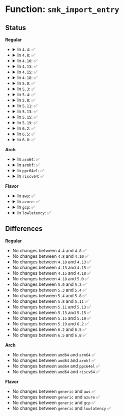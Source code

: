 # Function: <code>smk_import_entry</code>

## Status
<b>Regular</b>
<ul>
<li>
<details>
<summary>In <code>4.4</code>: ✅</summary>

```c
struct smack_known *smk_import_entry(const char *string, int len);
```

**Collision:** Unique Global

**Inline:** No

**Transformation:** False

**Instances:**

```
In security/smack/smack_access.c (ffffffff81362bb0)
Location: security/smack/smack_access.c:531
Inline: False
Direct callers:
  - security/smack/smack_lsm.c:smack_audit_rule_init
  - security/smack/smack_lsm.c:smack_inode_post_setxattr
  - security/smack/smack_lsm.c:smack_inode_post_setxattr
  - security/smack/smack_lsm.c:smack_inode_post_setxattr
  - security/smack/smack_lsm.c:smack_inode_setsecurity
  - security/smack/smack_lsm.c:smack_setprocattr
  - security/smack/smack_lsm.c:smack_inode_setxattr
  - security/smack/smack_lsm.c:smack_set_mnt_opts
  - security/smack/smack_lsm.c:smack_set_mnt_opts
  - security/smack/smack_lsm.c:smack_set_mnt_opts
  - security/smack/smack_lsm.c:smack_set_mnt_opts
  - security/smack/smack_lsm.c:smack_set_mnt_opts
  - security/smack/smackfs.c:smk_fill_rule
  - security/smack/smackfs.c:smk_fill_rule
  - security/smack/smackfs.c:smk_parse_label_list
  - security/smack/smackfs.c:smk_write_syslog
  - security/smack/smackfs.c:smk_write_ambient
  - security/smack/smackfs.c:smk_write_net6addr
  - security/smack/smackfs.c:smk_write_net4addr
```
**Symbols:**

```
ffffffff81362bb0-ffffffff81362cda: smk_import_entry (STB_GLOBAL)
```
</details>
</li>
<li>
<details>
<summary>In <code>4.8</code>: ✅</summary>

```c
struct smack_known *smk_import_entry(const char *string, int len);
```

**Collision:** Unique Global

**Inline:** No

**Transformation:** False

**Instances:**

```
In security/smack/smack_access.c (ffffffff81398d70)
Location: security/smack/smack_access.c:531
Inline: False
Direct callers:
  - security/smack/smack_lsm.c:smack_audit_rule_init
  - security/smack/smack_lsm.c:smack_setprocattr
  - security/smack/smack_lsm.c:smack_inode_setsecurity
  - security/smack/smack_lsm.c:smack_inode_post_setxattr
  - security/smack/smack_lsm.c:smack_inode_post_setxattr
  - security/smack/smack_lsm.c:smack_inode_post_setxattr
  - security/smack/smack_lsm.c:smack_inode_setxattr
  - security/smack/smack_lsm.c:smack_set_mnt_opts
  - security/smack/smack_lsm.c:smack_set_mnt_opts
  - security/smack/smack_lsm.c:smack_set_mnt_opts
  - security/smack/smack_lsm.c:smack_set_mnt_opts
  - security/smack/smack_lsm.c:smack_set_mnt_opts
  - security/smack/smack_lsm.c:smk_fetch
  - security/smack/smackfs.c:smk_write_syslog
  - security/smack/smackfs.c:smk_parse_label_list
  - security/smack/smackfs.c:smk_write_ambient
  - security/smack/smackfs.c:smk_write_net6addr
  - security/smack/smackfs.c:smk_write_net4addr
  - security/smack/smackfs.c:smk_fill_rule
  - security/smack/smackfs.c:smk_fill_rule
```
**Symbols:**

```
ffffffff81398d70-ffffffff81398ead: smk_import_entry (STB_GLOBAL)
```
</details>
</li>
<li>
<details>
<summary>In <code>4.10</code>: ✅</summary>

```c
struct smack_known *smk_import_entry(const char *string, int len);
```

**Collision:** Unique Global

**Inline:** No

**Transformation:** False

**Instances:**

```
In security/smack/smack_access.c (ffffffff813af950)
Location: security/smack/smack_access.c:526
Inline: False
Direct callers:
  - security/smack/smack_lsm.c:smack_audit_rule_init
  - security/smack/smack_lsm.c:smack_setprocattr
  - security/smack/smack_lsm.c:smack_inode_setsecurity
  - security/smack/smack_lsm.c:smack_inode_post_setxattr
  - security/smack/smack_lsm.c:smack_inode_post_setxattr
  - security/smack/smack_lsm.c:smack_inode_post_setxattr
  - security/smack/smack_lsm.c:smack_inode_setxattr
  - security/smack/smack_lsm.c:smack_set_mnt_opts
  - security/smack/smack_lsm.c:smack_set_mnt_opts
  - security/smack/smack_lsm.c:smack_set_mnt_opts
  - security/smack/smack_lsm.c:smack_set_mnt_opts
  - security/smack/smack_lsm.c:smack_set_mnt_opts
  - security/smack/smackfs.c:smk_write_syslog
  - security/smack/smackfs.c:smk_parse_label_list
  - security/smack/smackfs.c:smk_write_ambient
  - security/smack/smackfs.c:smk_write_net6addr
  - security/smack/smackfs.c:smk_write_net4addr
  - security/smack/smackfs.c:smk_fill_rule
  - security/smack/smackfs.c:smk_fill_rule
```
**Symbols:**

```
ffffffff813af950-ffffffff813afa8d: smk_import_entry (STB_GLOBAL)
```
</details>
</li>
<li>
<details>
<summary>In <code>4.13</code>: ✅</summary>

```c
struct smack_known *smk_import_entry(const char *string, int len);
```

**Collision:** Unique Global

**Inline:** No

**Transformation:** False

**Instances:**

```
In security/smack/smack_access.c (ffffffff813c6500)
Location: security/smack/smack_access.c:526
Inline: False
Direct callers:
  - security/smack/smack_lsm.c:smack_audit_rule_init
  - security/smack/smack_lsm.c:smack_setprocattr
  - security/smack/smack_lsm.c:smack_inode_setsecurity
  - security/smack/smack_lsm.c:smack_inode_post_setxattr
  - security/smack/smack_lsm.c:smack_inode_post_setxattr
  - security/smack/smack_lsm.c:smack_inode_post_setxattr
  - security/smack/smack_lsm.c:smack_inode_setxattr
  - security/smack/smack_lsm.c:smack_set_mnt_opts
  - security/smack/smack_lsm.c:smack_set_mnt_opts
  - security/smack/smack_lsm.c:smack_set_mnt_opts
  - security/smack/smack_lsm.c:smack_set_mnt_opts
  - security/smack/smack_lsm.c:smack_set_mnt_opts
  - security/smack/smackfs.c:smk_write_syslog
  - security/smack/smackfs.c:smk_parse_label_list
  - security/smack/smackfs.c:smk_write_ambient
  - security/smack/smackfs.c:smk_write_net6addr
  - security/smack/smackfs.c:smk_write_net4addr
  - security/smack/smackfs.c:smk_fill_rule
  - security/smack/smackfs.c:smk_fill_rule
```
**Symbols:**

```
ffffffff813c6500-ffffffff813c6639: smk_import_entry (STB_GLOBAL)
```
</details>
</li>
<li>
<details>
<summary>In <code>4.15</code>: ✅</summary>

```c
struct smack_known *smk_import_entry(const char *string, int len);
```

**Collision:** Unique Global

**Inline:** No

**Transformation:** False

**Instances:**

```
In security/smack/smack_access.c (ffffffff813ec7f0)
Location: security/smack/smack_access.c:526
Inline: False
Direct callers:
  - security/smack/smack_lsm.c:smack_audit_rule_init
  - security/smack/smack_lsm.c:smack_setprocattr
  - security/smack/smack_lsm.c:smack_inode_setsecurity
  - security/smack/smack_lsm.c:smack_inode_post_setxattr
  - security/smack/smack_lsm.c:smack_inode_post_setxattr
  - security/smack/smack_lsm.c:smack_inode_post_setxattr
  - security/smack/smack_lsm.c:smack_inode_setxattr
  - security/smack/smack_lsm.c:smack_set_mnt_opts
  - security/smack/smack_lsm.c:smack_set_mnt_opts
  - security/smack/smack_lsm.c:smack_set_mnt_opts
  - security/smack/smack_lsm.c:smack_set_mnt_opts
  - security/smack/smack_lsm.c:smack_set_mnt_opts
  - security/smack/smackfs.c:smk_write_syslog
  - security/smack/smackfs.c:smk_parse_label_list
  - security/smack/smackfs.c:smk_write_ambient
  - security/smack/smackfs.c:smk_write_net6addr
  - security/smack/smackfs.c:smk_write_net4addr
  - security/smack/smackfs.c:smk_fill_rule
  - security/smack/smackfs.c:smk_fill_rule
```
**Symbols:**

```
ffffffff813ec7f0-ffffffff813ec929: smk_import_entry (STB_GLOBAL)
```
</details>
</li>
<li>
<details>
<summary>In <code>4.18</code>: ✅</summary>

```c
struct smack_known *smk_import_entry(const char *string, int len);
```

**Collision:** Unique Global

**Inline:** No

**Transformation:** False

**Instances:**

```
In security/smack/smack_access.c (ffffffff8141d620)
Location: security/smack/smack_access.c:526
Inline: False
Direct callers:
  - security/smack/smack_lsm.c:smack_audit_rule_init
  - security/smack/smack_lsm.c:smack_setprocattr
  - security/smack/smack_lsm.c:smack_inode_setsecurity
  - security/smack/smack_lsm.c:smack_inode_post_setxattr
  - security/smack/smack_lsm.c:smack_inode_post_setxattr
  - security/smack/smack_lsm.c:smack_inode_post_setxattr
  - security/smack/smack_lsm.c:smack_inode_setxattr
  - security/smack/smack_lsm.c:smack_set_mnt_opts
  - security/smack/smack_lsm.c:smack_set_mnt_opts
  - security/smack/smack_lsm.c:smack_set_mnt_opts
  - security/smack/smack_lsm.c:smack_set_mnt_opts
  - security/smack/smack_lsm.c:smack_set_mnt_opts
  - security/smack/smackfs.c:smk_write_syslog
  - security/smack/smackfs.c:smk_parse_label_list
  - security/smack/smackfs.c:smk_write_ambient
  - security/smack/smackfs.c:smk_write_net6addr
  - security/smack/smackfs.c:smk_write_net4addr
  - security/smack/smackfs.c:smk_fill_rule
  - security/smack/smackfs.c:smk_fill_rule
```
**Symbols:**

```
ffffffff8141d620-ffffffff8141d758: smk_import_entry (STB_GLOBAL)
```
</details>
</li>
<li>
<details>
<summary>In <code>5.0</code>: ✅</summary>

```c
struct smack_known *smk_import_entry(const char *string, int len);
```

**Collision:** Unique Global

**Inline:** No

**Transformation:** False

**Instances:**

```
In security/smack/smack_access.c (ffffffff81439c10)
Location: security/smack/smack_access.c:526
Inline: False
Direct callers:
  - security/smack/smack_lsm.c:smack_audit_rule_init
  - security/smack/smack_lsm.c:smack_setprocattr
  - security/smack/smack_lsm.c:smack_inode_setsecurity
  - security/smack/smack_lsm.c:smack_inode_post_setxattr
  - security/smack/smack_lsm.c:smack_inode_post_setxattr
  - security/smack/smack_lsm.c:smack_inode_post_setxattr
  - security/smack/smack_lsm.c:smack_inode_setxattr
  - security/smack/smack_lsm.c:smack_set_mnt_opts
  - security/smack/smack_lsm.c:smack_set_mnt_opts
  - security/smack/smack_lsm.c:smack_set_mnt_opts
  - security/smack/smack_lsm.c:smack_set_mnt_opts
  - security/smack/smack_lsm.c:smack_set_mnt_opts
  - security/smack/smackfs.c:smk_write_syslog
  - security/smack/smackfs.c:smk_parse_label_list
  - security/smack/smackfs.c:smk_write_ambient
  - security/smack/smackfs.c:smk_write_net6addr
  - security/smack/smackfs.c:smk_write_net4addr
  - security/smack/smackfs.c:smk_fill_rule
  - security/smack/smackfs.c:smk_fill_rule
```
**Symbols:**

```
ffffffff81439c10-ffffffff81439d48: smk_import_entry (STB_GLOBAL)
```
</details>
</li>
<li>
<details>
<summary>In <code>5.3</code>: ✅</summary>

```c
struct smack_known *smk_import_entry(const char *string, int len);
```

**Collision:** Unique Global

**Inline:** No

**Transformation:** False

**Instances:**

```
In security/smack/smack_access.c (ffffffff814677c0)
Location: security/smack/smack_access.c:522
Inline: False
Direct callers:
  - security/smack/smack_lsm.c:smack_audit_rule_init
  - security/smack/smack_lsm.c:smack_setprocattr
  - security/smack/smack_lsm.c:smack_inode_setsecurity
  - security/smack/smack_lsm.c:smack_inode_post_setxattr
  - security/smack/smack_lsm.c:smack_inode_post_setxattr
  - security/smack/smack_lsm.c:smack_inode_post_setxattr
  - security/smack/smack_lsm.c:smack_inode_setxattr
  - security/smack/smack_lsm.c:smack_set_mnt_opts
  - security/smack/smack_lsm.c:smack_set_mnt_opts
  - security/smack/smack_lsm.c:smack_set_mnt_opts
  - security/smack/smack_lsm.c:smack_set_mnt_opts
  - security/smack/smack_lsm.c:smack_set_mnt_opts
  - security/smack/smackfs.c:smk_write_syslog
  - security/smack/smackfs.c:smk_parse_label_list
  - security/smack/smackfs.c:smk_write_ambient
  - security/smack/smackfs.c:smk_write_net6addr
  - security/smack/smackfs.c:smk_write_net4addr
  - security/smack/smackfs.c:smk_fill_rule
  - security/smack/smackfs.c:smk_fill_rule
```
**Symbols:**

```
ffffffff814677c0-ffffffff81467904: smk_import_entry (STB_GLOBAL)
```
</details>
</li>
<li>
<details>
<summary>In <code>5.4</code>: ✅</summary>

```c
struct smack_known *smk_import_entry(const char *string, int len);
```

**Collision:** Unique Global

**Inline:** No

**Transformation:** False

**Instances:**

```
In security/smack/smack_access.c (ffffffff814815a0)
Location: security/smack/smack_access.c:522
Inline: False
Direct callers:
  - security/smack/smack_lsm.c:smack_audit_rule_init
  - security/smack/smack_lsm.c:smack_setprocattr
  - security/smack/smack_lsm.c:smack_inode_setsecurity
  - security/smack/smack_lsm.c:smack_inode_post_setxattr
  - security/smack/smack_lsm.c:smack_inode_post_setxattr
  - security/smack/smack_lsm.c:smack_inode_post_setxattr
  - security/smack/smack_lsm.c:smack_inode_setxattr
  - security/smack/smack_lsm.c:smack_set_mnt_opts
  - security/smack/smack_lsm.c:smack_set_mnt_opts
  - security/smack/smack_lsm.c:smack_set_mnt_opts
  - security/smack/smack_lsm.c:smack_set_mnt_opts
  - security/smack/smack_lsm.c:smack_set_mnt_opts
  - security/smack/smackfs.c:smk_write_syslog
  - security/smack/smackfs.c:smk_parse_label_list
  - security/smack/smackfs.c:smk_write_ambient
  - security/smack/smackfs.c:smk_write_net6addr
  - security/smack/smackfs.c:smk_write_net4addr
  - security/smack/smackfs.c:smk_fill_rule
  - security/smack/smackfs.c:smk_fill_rule
```
**Symbols:**

```
ffffffff814815a0-ffffffff814816e4: smk_import_entry (STB_GLOBAL)
```
</details>
</li>
<li>
<details>
<summary>In <code>5.8</code>: ✅</summary>

```c
struct smack_known *smk_import_entry(const char *string, int len);
```

**Collision:** Unique Global

**Inline:** No

**Transformation:** False

**Instances:**

```
In security/smack/smack_access.c (ffffffff814d7510)
Location: security/smack/smack_access.c:522
Inline: False
Direct callers:
  - security/smack/smack_lsm.c:smack_audit_rule_init
  - security/smack/smack_lsm.c:smack_setprocattr
  - security/smack/smack_lsm.c:smack_inode_setsecurity
  - security/smack/smack_lsm.c:smack_inode_post_setxattr
  - security/smack/smack_lsm.c:smack_inode_post_setxattr
  - security/smack/smack_lsm.c:smack_inode_post_setxattr
  - security/smack/smack_lsm.c:smack_inode_setxattr
  - security/smack/smack_lsm.c:smack_set_mnt_opts
  - security/smack/smack_lsm.c:smack_set_mnt_opts
  - security/smack/smack_lsm.c:smack_set_mnt_opts
  - security/smack/smack_lsm.c:smack_set_mnt_opts
  - security/smack/smack_lsm.c:smack_set_mnt_opts
  - security/smack/smackfs.c:smk_write_syslog
  - security/smack/smackfs.c:smk_parse_label_list
  - security/smack/smackfs.c:smk_write_ambient
  - security/smack/smackfs.c:smk_write_net6addr
  - security/smack/smackfs.c:smk_write_net4addr
```
**Symbols:**

```
ffffffff814d7510-ffffffff814d76ec: smk_import_entry (STB_GLOBAL)
```
</details>
</li>
<li>
<details>
<summary>In <code>5.11</code>: ✅</summary>

```c
struct smack_known *smk_import_entry(const char *string, int len);
```

**Collision:** Unique Global

**Inline:** No

**Transformation:** False

**Instances:**

```
In security/smack/smack_access.c (ffffffff814f4b30)
Location: security/smack/smack_access.c:561
Inline: False
Direct callers:
  - security/smack/smack_lsm.c:smack_audit_rule_init
  - security/smack/smack_lsm.c:smack_setprocattr
  - security/smack/smack_lsm.c:smack_inode_setsecurity
  - security/smack/smack_lsm.c:smack_inode_post_setxattr
  - security/smack/smack_lsm.c:smack_inode_post_setxattr
  - security/smack/smack_lsm.c:smack_inode_post_setxattr
  - security/smack/smack_lsm.c:smack_inode_setxattr
  - security/smack/smack_lsm.c:smack_set_mnt_opts
  - security/smack/smack_lsm.c:smack_set_mnt_opts
  - security/smack/smack_lsm.c:smack_set_mnt_opts
  - security/smack/smack_lsm.c:smack_set_mnt_opts
  - security/smack/smack_lsm.c:smack_set_mnt_opts
  - security/smack/smackfs.c:smk_write_syslog
  - security/smack/smackfs.c:smk_parse_label_list
  - security/smack/smackfs.c:smk_write_ambient
  - security/smack/smackfs.c:smk_write_net6addr
  - security/smack/smackfs.c:smk_write_net4addr
```
**Symbols:**

```
ffffffff814f4b30-ffffffff814f4c27: smk_import_entry (STB_GLOBAL)
```
</details>
</li>
<li>
<details>
<summary>In <code>5.13</code>: ✅</summary>

```c
struct smack_known *smk_import_entry(const char *string, int len);
```

**Collision:** Unique Global

**Inline:** No

**Transformation:** False

**Instances:**

```
In security/smack/smack_access.c (ffffffff814fbaa0)
Location: security/smack/smack_access.c:561
Inline: False
Direct callers:
  - security/smack/smack_lsm.c:smack_audit_rule_init
  - security/smack/smack_lsm.c:smack_setprocattr
  - security/smack/smack_lsm.c:smack_inode_setsecurity
  - security/smack/smack_lsm.c:smack_inode_post_setxattr
  - security/smack/smack_lsm.c:smack_inode_post_setxattr
  - security/smack/smack_lsm.c:smack_inode_post_setxattr
  - security/smack/smack_lsm.c:smack_inode_setxattr
  - security/smack/smack_lsm.c:smack_set_mnt_opts
  - security/smack/smack_lsm.c:smack_set_mnt_opts
  - security/smack/smack_lsm.c:smack_set_mnt_opts
  - security/smack/smack_lsm.c:smack_set_mnt_opts
  - security/smack/smack_lsm.c:smack_set_mnt_opts
  - security/smack/smackfs.c:smk_write_syslog
  - security/smack/smackfs.c:smk_parse_label_list
  - security/smack/smackfs.c:smk_write_ambient
  - security/smack/smackfs.c:smk_write_net6addr
  - security/smack/smackfs.c:smk_write_net4addr
```
**Symbols:**

```
ffffffff814fbaa0-ffffffff814fbb97: smk_import_entry (STB_GLOBAL)
```
</details>
</li>
<li>
<details>
<summary>In <code>5.15</code>: ✅</summary>

```c
struct smack_known *smk_import_entry(const char *string, int len);
```

**Collision:** Unique Global

**Inline:** No

**Transformation:** False

**Instances:**

```
In security/smack/smack_access.c (ffffffff81556710)
Location: security/smack/smack_access.c:563
Inline: False
Direct callers:
  - security/smack/smack_lsm.c:smack_audit_rule_init
  - security/smack/smack_lsm.c:smack_setprocattr
  - security/smack/smack_lsm.c:smack_inode_setsecurity
  - security/smack/smack_lsm.c:smack_inode_post_setxattr
  - security/smack/smack_lsm.c:smack_inode_post_setxattr
  - security/smack/smack_lsm.c:smack_inode_post_setxattr
  - security/smack/smack_lsm.c:smack_inode_setxattr
  - security/smack/smack_lsm.c:smack_set_mnt_opts
  - security/smack/smack_lsm.c:smack_set_mnt_opts
  - security/smack/smack_lsm.c:smack_set_mnt_opts
  - security/smack/smack_lsm.c:smack_set_mnt_opts
  - security/smack/smack_lsm.c:smack_set_mnt_opts
  - security/smack/smackfs.c:smk_write_syslog
  - security/smack/smackfs.c:smk_parse_label_list
  - security/smack/smackfs.c:smk_write_ambient
  - security/smack/smackfs.c:smk_write_net6addr
  - security/smack/smackfs.c:smk_write_net4addr
```
**Symbols:**

```
ffffffff81556710-ffffffff81556807: smk_import_entry (STB_GLOBAL)
```
</details>
</li>
<li>
<details>
<summary>In <code>5.19</code>: ✅</summary>

```c
struct smack_known *smk_import_entry(const char *string, int len);
```

**Collision:** Unique Global

**Inline:** No

**Transformation:** False

**Instances:**

```
In security/smack/smack_access.c (ffffffff815f0b00)
Location: security/smack/smack_access.c:560
Inline: False
Direct callers:
  - security/smack/smack_lsm.c:smack_audit_rule_init
  - security/smack/smack_lsm.c:smack_setprocattr
  - security/smack/smack_lsm.c:smack_inode_setsecurity
  - security/smack/smack_lsm.c:smack_inode_post_setxattr
  - security/smack/smack_lsm.c:smack_inode_post_setxattr
  - security/smack/smack_lsm.c:smack_inode_post_setxattr
  - security/smack/smack_lsm.c:smack_inode_setxattr
  - security/smack/smack_lsm.c:smack_set_mnt_opts
  - security/smack/smack_lsm.c:smack_set_mnt_opts
  - security/smack/smack_lsm.c:smack_set_mnt_opts
  - security/smack/smack_lsm.c:smack_set_mnt_opts
  - security/smack/smack_lsm.c:smack_set_mnt_opts
  - security/smack/smackfs.c:smk_write_syslog
  - security/smack/smackfs.c:smk_parse_label_list
  - security/smack/smackfs.c:smk_write_ambient
  - security/smack/smackfs.c:smk_write_net6addr
  - security/smack/smackfs.c:smk_write_net4addr
```
**Symbols:**

```
ffffffff815f0b00-ffffffff815f0c09: smk_import_entry (STB_GLOBAL)
```
</details>
</li>
<li>
<details>
<summary>In <code>6.2</code>: ✅</summary>

```c
struct smack_known *smk_import_entry(const char *string, int len);
```

**Collision:** Unique Global

**Inline:** No

**Transformation:** False

**Instances:**

```
In security/smack/smack_access.c (ffffffff816a0f40)
Location: security/smack/smack_access.c:557
Inline: False
Direct callers:
  - security/smack/smack_lsm.c:smack_audit_rule_init
  - security/smack/smack_lsm.c:smack_setprocattr
  - security/smack/smack_lsm.c:smack_inode_setsecurity
  - security/smack/smack_lsm.c:smack_inode_post_setxattr
  - security/smack/smack_lsm.c:smack_inode_post_setxattr
  - security/smack/smack_lsm.c:smack_inode_post_setxattr
  - security/smack/smack_lsm.c:smack_inode_setxattr
  - security/smack/smack_lsm.c:smack_set_mnt_opts
  - security/smack/smack_lsm.c:smack_set_mnt_opts
  - security/smack/smack_lsm.c:smack_set_mnt_opts
  - security/smack/smack_lsm.c:smack_set_mnt_opts
  - security/smack/smack_lsm.c:smack_set_mnt_opts
  - security/smack/smackfs.c:smk_write_syslog
  - security/smack/smackfs.c:smk_parse_label_list
  - security/smack/smackfs.c:smk_write_ambient
  - security/smack/smackfs.c:smk_write_net6addr
  - security/smack/smackfs.c:smk_write_net4addr
```
**Symbols:**

```
ffffffff816a0f40-ffffffff816a1049: smk_import_entry (STB_GLOBAL)
```
</details>
</li>
<li>
<details>
<summary>In <code>6.5</code>: ✅</summary>

```c
struct smack_known *smk_import_entry(const char *string, int len);
```

**Collision:** Unique Global

**Inline:** No

**Transformation:** False

**Instances:**

```
In security/smack/smack_access.c (ffffffff816d9880)
Location: security/smack/smack_access.c:557
Inline: False
Direct callers:
  - security/smack/smack_lsm.c:smack_audit_rule_init
  - security/smack/smack_lsm.c:smack_setprocattr
  - security/smack/smack_lsm.c:smack_inode_setsecurity
  - security/smack/smack_lsm.c:smack_inode_post_setxattr
  - security/smack/smack_lsm.c:smack_inode_post_setxattr
  - security/smack/smack_lsm.c:smack_inode_post_setxattr
  - security/smack/smack_lsm.c:smack_inode_setxattr
  - security/smack/smack_lsm.c:smack_set_mnt_opts
  - security/smack/smack_lsm.c:smack_set_mnt_opts
  - security/smack/smack_lsm.c:smack_set_mnt_opts
  - security/smack/smack_lsm.c:smack_set_mnt_opts
  - security/smack/smack_lsm.c:smack_set_mnt_opts
  - security/smack/smack_lsm.c:smack_add_opt
  - security/smack/smackfs.c:smk_write_syslog
  - security/smack/smackfs.c:smk_parse_label_list
  - security/smack/smackfs.c:smk_write_ambient
  - security/smack/smackfs.c:smk_write_net6addr
  - security/smack/smackfs.c:smk_write_net4addr
```
**Symbols:**

```
ffffffff816d9880-ffffffff816d9989: smk_import_entry (STB_GLOBAL)
```
</details>
</li>
<li>
<details>
<summary>In <code>6.8</code>: ✅</summary>

```c
struct smack_known *smk_import_entry(const char *string, int len);
```

**Collision:** Unique Global

**Inline:** No

**Transformation:** False

**Instances:**

```
In security/smack/smack_access.c (ffffffff817162f0)
Location: security/smack/smack_access.c:557
Inline: False
Direct callers:
  - security/smack/smack_lsm.c:do_setattr
  - security/smack/smack_lsm.c:smack_inode_setsecurity
  - security/smack/smack_lsm.c:smack_inode_post_setxattr
  - security/smack/smack_lsm.c:smack_inode_post_setxattr
  - security/smack/smack_lsm.c:smack_inode_post_setxattr
  - security/smack/smack_lsm.c:smack_inode_setxattr
  - security/smack/smack_lsm.c:smack_set_mnt_opts
  - security/smack/smack_lsm.c:smack_set_mnt_opts
  - security/smack/smack_lsm.c:smack_set_mnt_opts
  - security/smack/smack_lsm.c:smack_set_mnt_opts
  - security/smack/smack_lsm.c:smack_set_mnt_opts
  - security/smack/smack_lsm.c:smack_add_opt
  - security/smack/smackfs.c:smk_write_syslog
  - security/smack/smackfs.c:smk_parse_label_list
  - security/smack/smackfs.c:smk_write_ambient
  - security/smack/smackfs.c:smk_write_net6addr
  - security/smack/smackfs.c:smk_write_net4addr
```
**Symbols:**

```
ffffffff817162f0-ffffffff8171642b: smk_import_entry (STB_GLOBAL)
```
</details>
</li>
</ul>
<b>Arch</b>
<ul>
<li>
<details>
<summary>In <code>arm64</code>: ✅</summary>

```c
struct smack_known *smk_import_entry(const char *string, int len);
```

**Collision:** Unique Global

**Inline:** No

**Transformation:** False

**Instances:**

```
In security/smack/smack_access.c (ffff800010572f48)
Location: security/smack/smack_access.c:522
Inline: False
Direct callers:
  - security/smack/smack_lsm.c:smack_audit_rule_init
  - security/smack/smack_lsm.c:smack_setprocattr
  - security/smack/smack_lsm.c:smack_inode_setsecurity
  - security/smack/smack_lsm.c:smack_inode_post_setxattr
  - security/smack/smack_lsm.c:smack_inode_post_setxattr
  - security/smack/smack_lsm.c:smack_inode_post_setxattr
  - security/smack/smack_lsm.c:smack_inode_setxattr
  - security/smack/smack_lsm.c:smack_set_mnt_opts
  - security/smack/smack_lsm.c:smack_set_mnt_opts
  - security/smack/smack_lsm.c:smack_set_mnt_opts
  - security/smack/smack_lsm.c:smack_set_mnt_opts
  - security/smack/smack_lsm.c:smack_set_mnt_opts
  - security/smack/smackfs.c:smk_write_syslog
  - security/smack/smackfs.c:smk_parse_label_list
  - security/smack/smackfs.c:smk_write_ambient
  - security/smack/smackfs.c:smk_write_net6addr
  - security/smack/smackfs.c:smk_write_net4addr
  - security/smack/smackfs.c:smk_fill_rule
  - security/smack/smackfs.c:smk_fill_rule
```
**Symbols:**

```
ffff800010572f48-ffff8000105730b4: smk_import_entry (STB_GLOBAL)
```
</details>
</li>
<li>
<details>
<summary>In <code>armhf</code>: ✅</summary>

```c
struct smack_known *smk_import_entry(const char *string, int len);
```

**Collision:** Unique Global

**Inline:** No

**Transformation:** False

**Instances:**

```
In security/smack/smack_access.c (c07260ec)
Location: security/smack/smack_access.c:522
Inline: False
Direct callers:
  - security/smack/smack_lsm.c:smack_audit_rule_init
  - security/smack/smack_lsm.c:smack_setprocattr
  - security/smack/smack_lsm.c:smack_inode_setsecurity
  - security/smack/smack_lsm.c:smack_inode_post_setxattr
  - security/smack/smack_lsm.c:smack_inode_post_setxattr
  - security/smack/smack_lsm.c:smack_inode_post_setxattr
  - security/smack/smack_lsm.c:smack_inode_setxattr
  - security/smack/smack_lsm.c:smack_set_mnt_opts
  - security/smack/smack_lsm.c:smack_set_mnt_opts
  - security/smack/smack_lsm.c:smack_set_mnt_opts
  - security/smack/smack_lsm.c:smack_set_mnt_opts
  - security/smack/smack_lsm.c:smack_set_mnt_opts
  - security/smack/smackfs.c:smk_write_syslog
  - security/smack/smackfs.c:smk_parse_label_list
  - security/smack/smackfs.c:smk_write_ambient
  - security/smack/smackfs.c:smk_write_net6addr
  - security/smack/smackfs.c:smk_write_net4addr
  - security/smack/smackfs.c:smk_fill_rule
  - security/smack/smackfs.c:smk_fill_rule
```
**Symbols:**

```
c07260ec-c0726244: smk_import_entry (STB_GLOBAL)
```
</details>
</li>
<li>
<details>
<summary>In <code>ppc64el</code>: ✅</summary>

```c
struct smack_known *smk_import_entry(const char *string, int len);
```

**Collision:** Unique Global

**Inline:** No

**Transformation:** False

**Instances:**

```
In security/smack/smack_access.c (c0000000006db150)
Location: security/smack/smack_access.c:522
Inline: False
Direct callers:
  - security/smack/smack_lsm.c:smack_audit_rule_init
  - security/smack/smack_lsm.c:smack_setprocattr
  - security/smack/smack_lsm.c:smack_inode_setsecurity
  - security/smack/smack_lsm.c:smack_inode_post_setxattr
  - security/smack/smack_lsm.c:smack_inode_post_setxattr
  - security/smack/smack_lsm.c:smack_inode_post_setxattr
  - security/smack/smack_lsm.c:smack_inode_setxattr
  - security/smack/smack_lsm.c:smack_set_mnt_opts
  - security/smack/smack_lsm.c:smack_set_mnt_opts
  - security/smack/smack_lsm.c:smack_set_mnt_opts
  - security/smack/smack_lsm.c:smack_set_mnt_opts
  - security/smack/smack_lsm.c:smack_set_mnt_opts
  - security/smack/smackfs.c:smk_write_syslog
  - security/smack/smackfs.c:smk_parse_label_list
  - security/smack/smackfs.c:smk_write_ambient
  - security/smack/smackfs.c:smk_write_net6addr
  - security/smack/smackfs.c:smk_write_net4addr
  - security/smack/smackfs.c:smk_fill_rule
  - security/smack/smackfs.c:smk_fill_rule
```
**Symbols:**

```
c0000000006db150-c0000000006db338: smk_import_entry (STB_GLOBAL)
```
</details>
</li>
<li>
<details>
<summary>In <code>riscv64</code>: ✅</summary>

```c
struct smack_known *smk_import_entry(const char *string, int len);
```

**Collision:** Unique Global

**Inline:** No

**Transformation:** False

**Instances:**

```
In security/smack/smack_access.c (ffffffe0003c6478)
Location: security/smack/smack_access.c:522
Inline: False
Direct callers:
  - security/smack/smack_lsm.c:smack_audit_rule_init
  - security/smack/smack_lsm.c:smack_setprocattr
  - security/smack/smack_lsm.c:smack_inode_setsecurity
  - security/smack/smack_lsm.c:smack_inode_post_setxattr
  - security/smack/smack_lsm.c:smack_inode_post_setxattr
  - security/smack/smack_lsm.c:smack_inode_post_setxattr
  - security/smack/smack_lsm.c:smack_inode_setxattr
  - security/smack/smack_lsm.c:smack_set_mnt_opts
  - security/smack/smack_lsm.c:smack_set_mnt_opts
  - security/smack/smack_lsm.c:smack_set_mnt_opts
  - security/smack/smack_lsm.c:smack_set_mnt_opts
  - security/smack/smack_lsm.c:smack_set_mnt_opts
  - security/smack/smackfs.c:smk_write_syslog
  - security/smack/smackfs.c:smk_parse_label_list
  - security/smack/smackfs.c:smk_write_ambient
  - security/smack/smackfs.c:smk_write_net6addr
  - security/smack/smackfs.c:smk_write_net4addr
  - security/smack/smackfs.c:smk_fill_rule
  - security/smack/smackfs.c:smk_fill_rule
```
**Symbols:**

```
ffffffe0003c6478-ffffffe0003c65cc: smk_import_entry (STB_GLOBAL)
```
</details>
</li>
</ul>
<b>Flavor</b>
<ul>
<li>
<details>
<summary>In <code>aws</code>: ✅</summary>

```c
struct smack_known *smk_import_entry(const char *string, int len);
```

**Collision:** Unique Global

**Inline:** No

**Transformation:** False

**Instances:**

```
In security/smack/smack_access.c (ffffffff81479b80)
Location: security/smack/smack_access.c:522
Inline: False
Direct callers:
  - security/smack/smack_lsm.c:smack_audit_rule_init
  - security/smack/smack_lsm.c:smack_setprocattr
  - security/smack/smack_lsm.c:smack_inode_setsecurity
  - security/smack/smack_lsm.c:smack_inode_post_setxattr
  - security/smack/smack_lsm.c:smack_inode_post_setxattr
  - security/smack/smack_lsm.c:smack_inode_post_setxattr
  - security/smack/smack_lsm.c:smack_inode_setxattr
  - security/smack/smack_lsm.c:smack_set_mnt_opts
  - security/smack/smack_lsm.c:smack_set_mnt_opts
  - security/smack/smack_lsm.c:smack_set_mnt_opts
  - security/smack/smack_lsm.c:smack_set_mnt_opts
  - security/smack/smack_lsm.c:smack_set_mnt_opts
  - security/smack/smackfs.c:smk_write_syslog
  - security/smack/smackfs.c:smk_parse_label_list
  - security/smack/smackfs.c:smk_write_ambient
  - security/smack/smackfs.c:smk_write_net6addr
  - security/smack/smackfs.c:smk_write_net4addr
  - security/smack/smackfs.c:smk_fill_rule
  - security/smack/smackfs.c:smk_fill_rule
```
**Symbols:**

```
ffffffff81479b80-ffffffff81479cc4: smk_import_entry (STB_GLOBAL)
```
</details>
</li>
<li>
<details>
<summary>In <code>azure</code>: ✅</summary>

```c
struct smack_known *smk_import_entry(const char *string, int len);
```

**Collision:** Unique Global

**Inline:** No

**Transformation:** False

**Instances:**

```
In security/smack/smack_access.c (ffffffff8146a5a0)
Location: security/smack/smack_access.c:522
Inline: False
Direct callers:
  - security/smack/smack_lsm.c:smack_audit_rule_init
  - security/smack/smack_lsm.c:smack_setprocattr
  - security/smack/smack_lsm.c:smack_inode_setsecurity
  - security/smack/smack_lsm.c:smack_inode_post_setxattr
  - security/smack/smack_lsm.c:smack_inode_post_setxattr
  - security/smack/smack_lsm.c:smack_inode_post_setxattr
  - security/smack/smack_lsm.c:smack_inode_setxattr
  - security/smack/smack_lsm.c:smack_set_mnt_opts
  - security/smack/smack_lsm.c:smack_set_mnt_opts
  - security/smack/smack_lsm.c:smack_set_mnt_opts
  - security/smack/smack_lsm.c:smack_set_mnt_opts
  - security/smack/smack_lsm.c:smack_set_mnt_opts
  - security/smack/smackfs.c:smk_write_syslog
  - security/smack/smackfs.c:smk_parse_label_list
  - security/smack/smackfs.c:smk_write_ambient
  - security/smack/smackfs.c:smk_write_net6addr
  - security/smack/smackfs.c:smk_write_net4addr
  - security/smack/smackfs.c:smk_fill_rule
  - security/smack/smackfs.c:smk_fill_rule
```
**Symbols:**

```
ffffffff8146a5a0-ffffffff8146a6e4: smk_import_entry (STB_GLOBAL)
```
</details>
</li>
<li>
<details>
<summary>In <code>gcp</code>: ✅</summary>

```c
struct smack_known *smk_import_entry(const char *string, int len);
```

**Collision:** Unique Global

**Inline:** No

**Transformation:** False

**Instances:**

```
In security/smack/smack_access.c (ffffffff81475c20)
Location: security/smack/smack_access.c:522
Inline: False
Direct callers:
  - security/smack/smack_lsm.c:smack_audit_rule_init
  - security/smack/smack_lsm.c:smack_setprocattr
  - security/smack/smack_lsm.c:smack_inode_setsecurity
  - security/smack/smack_lsm.c:smack_inode_post_setxattr
  - security/smack/smack_lsm.c:smack_inode_post_setxattr
  - security/smack/smack_lsm.c:smack_inode_post_setxattr
  - security/smack/smack_lsm.c:smack_inode_setxattr
  - security/smack/smack_lsm.c:smack_set_mnt_opts
  - security/smack/smack_lsm.c:smack_set_mnt_opts
  - security/smack/smack_lsm.c:smack_set_mnt_opts
  - security/smack/smack_lsm.c:smack_set_mnt_opts
  - security/smack/smack_lsm.c:smack_set_mnt_opts
  - security/smack/smackfs.c:smk_write_syslog
  - security/smack/smackfs.c:smk_parse_label_list
  - security/smack/smackfs.c:smk_write_ambient
  - security/smack/smackfs.c:smk_write_net6addr
  - security/smack/smackfs.c:smk_write_net4addr
  - security/smack/smackfs.c:smk_fill_rule
  - security/smack/smackfs.c:smk_fill_rule
```
**Symbols:**

```
ffffffff81475c20-ffffffff81475d64: smk_import_entry (STB_GLOBAL)
```
</details>
</li>
<li>
<details>
<summary>In <code>lowlatency</code>: ✅</summary>

```c
struct smack_known *smk_import_entry(const char *string, int len);
```

**Collision:** Unique Global

**Inline:** No

**Transformation:** False

**Instances:**

```
In security/smack/smack_access.c (ffffffff8148d670)
Location: security/smack/smack_access.c:522
Inline: False
Direct callers:
  - security/smack/smack_lsm.c:smack_audit_rule_init
  - security/smack/smack_lsm.c:smack_setprocattr
  - security/smack/smack_lsm.c:smack_inode_setsecurity
  - security/smack/smack_lsm.c:smack_inode_post_setxattr
  - security/smack/smack_lsm.c:smack_inode_post_setxattr
  - security/smack/smack_lsm.c:smack_inode_post_setxattr
  - security/smack/smack_lsm.c:smack_inode_setxattr
  - security/smack/smack_lsm.c:smack_set_mnt_opts
  - security/smack/smack_lsm.c:smack_set_mnt_opts
  - security/smack/smack_lsm.c:smack_set_mnt_opts
  - security/smack/smack_lsm.c:smack_set_mnt_opts
  - security/smack/smack_lsm.c:smack_set_mnt_opts
  - security/smack/smackfs.c:smk_write_syslog
  - security/smack/smackfs.c:smk_parse_label_list
  - security/smack/smackfs.c:smk_write_ambient
  - security/smack/smackfs.c:smk_write_net6addr
  - security/smack/smackfs.c:smk_write_net4addr
  - security/smack/smackfs.c:smk_fill_rule
  - security/smack/smackfs.c:smk_fill_rule
```
**Symbols:**

```
ffffffff8148d670-ffffffff8148d7b4: smk_import_entry (STB_GLOBAL)
```
</details>
</li>
</ul>

## Differences
<b>Regular</b>
<ul>
<li>
No changes between <code>4.4</code> and <code>4.8</code> ✅
</li>
<li>
No changes between <code>4.8</code> and <code>4.10</code> ✅
</li>
<li>
No changes between <code>4.10</code> and <code>4.13</code> ✅
</li>
<li>
No changes between <code>4.13</code> and <code>4.15</code> ✅
</li>
<li>
No changes between <code>4.15</code> and <code>4.18</code> ✅
</li>
<li>
No changes between <code>4.18</code> and <code>5.0</code> ✅
</li>
<li>
No changes between <code>5.0</code> and <code>5.3</code> ✅
</li>
<li>
No changes between <code>5.3</code> and <code>5.4</code> ✅
</li>
<li>
No changes between <code>5.4</code> and <code>5.8</code> ✅
</li>
<li>
No changes between <code>5.8</code> and <code>5.11</code> ✅
</li>
<li>
No changes between <code>5.11</code> and <code>5.13</code> ✅
</li>
<li>
No changes between <code>5.13</code> and <code>5.15</code> ✅
</li>
<li>
No changes between <code>5.15</code> and <code>5.19</code> ✅
</li>
<li>
No changes between <code>5.19</code> and <code>6.2</code> ✅
</li>
<li>
No changes between <code>6.2</code> and <code>6.5</code> ✅
</li>
<li>
No changes between <code>6.5</code> and <code>6.8</code> ✅
</li>
</ul>
<b>Arch</b>
<ul>
<li>
No changes between <code>amd64</code> and <code>arm64</code> ✅
</li>
<li>
No changes between <code>amd64</code> and <code>armhf</code> ✅
</li>
<li>
No changes between <code>amd64</code> and <code>ppc64el</code> ✅
</li>
<li>
No changes between <code>amd64</code> and <code>riscv64</code> ✅
</li>
</ul>
<b>Flavor</b>
<ul>
<li>
No changes between <code>generic</code> and <code>aws</code> ✅
</li>
<li>
No changes between <code>generic</code> and <code>azure</code> ✅
</li>
<li>
No changes between <code>generic</code> and <code>gcp</code> ✅
</li>
<li>
No changes between <code>generic</code> and <code>lowlatency</code> ✅
</li>
</ul>
